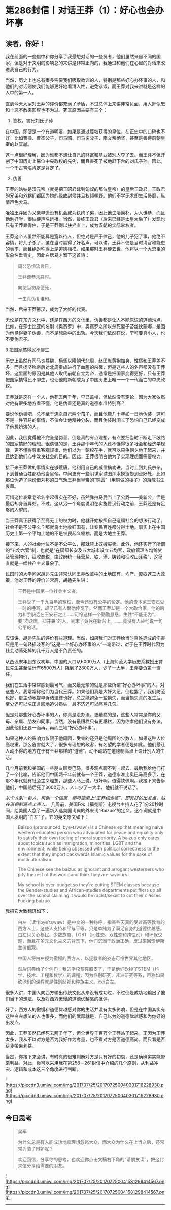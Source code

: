 # 第286封信丨对话王莽（1）：好心也会办坏事

## 读者，你好！

我在前面的一些信中和你分享了我最想对话的一些贤者，他们虽然来自不同的国家，但是对于文明的影响总的来讲是非常正向的，我通过和他们在心里的对话来改进我自己的行为。

当然，历史上也总有很多需要我们吸取教训的人，特别是那些好心办坏事的人，和他们的对话则使我们能够更好地看清人性，避免错误，而王莽对我来讲就是这样的人中的第一人。

直到今天大家对王莽的评价都充满了矛盾，不过总体上来讲非常负面，用大奸似忠和十恶不赦来形容也不为过。究其原因主要有三个：

1. 篡权，害死刘氏子孙

在中国，即便是一个有道明君，如果是通过篡权获得的皇位，在正史中的口碑也不好，比如曹操、曹丕父子，司马昭、司马炎父子，隋文帝杨坚，甚至是善待前朝皇室的赵匡胤。

这一点很好理解，因为谁都不想让自己的财富和基业被别人夺了去。而王莽不但开创了中国历史上篡位中央政权的先例，而且害死了被他赶下台的刘氏子孙。因此，一个千古骂名肯定是背定了。

2. 伪善

王莽的姑姑是汉元帝（就是把王昭君嫁到匈奴的那位皇帝）的皇后王政君。王政君的兄弟和外甥们都因为她的缘故封侯并且权倾朝野。他们不学无术却生活侈靡，纵情声色犬马。

唯独王莽因为父亲早逝没有机会成为纨绔子弟，因此他生活简朴，为人谦恭，而且勤勉好学，很快便声名远播。当然，最终王政君（后来已经是太皇太后了）发现也只有王莽靠得住，于是王莽得以扶摇直上，成为汉朝的实际掌权者。

王莽这个人虽然不能算是宽以待人，但绝对是严于律己，他的儿子犯了事，他绝不容情，将儿子杀了，这在当时赢得了好名声。可以讲，王莽不仅是当时清官和能吏的表率，而且绝对称得上是道德楷模。如果那时王莽便去世，他将以一个大忠臣的形象名垂青史。因此白居易才留下这首诗：

> 周公恐惧流言日，
> 
> 王莽谦恭未篡时。
> 
> 向使当初身便死，
> 
> 一生真伪复谁知。

当然，后来王莽篡汉，成为了大奸的代表。

无论是在东方文化中，还是在西方的文化里，伪善都是让人不能原谅的道德污点。比如，在莎士比亚的名剧《奥赛罗》中，奥赛罗之所以杀死妻子苔丝狄蒙娜，是因为他觉得妻子伪善，而不是想象中的出轨。今天我们依然在说，宁可要真小人，也不要伪君子。

3.把国家搞得民不聊生

历史上虽然有司马炎篡魏，杨坚以隋朝代北周，赵匡胤黄袍加身，性质和王莽差不多，而且杨坚称帝后对北周贵族进行了血腥的杀戮，但是这些人的名声都没有王莽坏。这里面的原因是其他人取代前朝自立为帝，通常是把国家变得更好，只有王莽把国家搞得民不聊生，也让他的新朝成为了中国历史上唯一一个一代而亡的中央政权。

王莽就是这样一个人，他死去两千年，早已盖棺，但依然没有定论，因为大家依然对他有很多地方看不懂，他是伪善还是真的道德水准特别高？

要说他伪善吧，总不至于连杀自己两个孩子，而且他能几十年如一日地伪装，这可不是一件容易的事情，不仅会让他精神分裂，而且伪装时间长了恐怕自己已经变成了他想扮演的人。

因此，我倒觉得他不完全是伪善，倒是真的有点理想，有点要把当时不断走下坡路的国家搞好的理想。很遗憾的是，王莽那个年代的人还不懂得很多社会和经济学规律，更不懂得尊重客观规律，他们以为一朝权在手，就可以只争朝夕地干起来，并且达到他们心中改良社会的目的。因此，王莽很明白他为了实现理想而需要权力。

接下来王莽做的事情实在够荒唐，他利用自己的威信搞劝进，当时上到刘氏宗亲，下到普通百姓都劝他当皇帝。中间更有一些阴谋家试图浑水摸鱼捞到点好处，比如那位伪造了两份借刘邦的口气劝王莽当皇帝的“铜匮”（用铜做的柜子）的落魄书生哀章。

可惜这位哀章老弟名字起得实在不好，虽然靠拍马屁当上了公爵——美新公，但是最后却身首异处。不过，这从另一个角度说明在实施篡汉行动之前，王莽还是有足够的人望的。

当王莽真正获得了至高无上的权力时，他就开始按照自己造福社会的想法行动了。社会不是不公平么？那就将土地收归国有，让黎民百姓都分得土地。事实上在中国历史上第一个平均土地的不是农民起义领袖，而是大地主王莽。

接下来，人的社会地位不是不公平么，那就禁止奴婢买卖。此外，他还实行了所谓的“五均六管”制，也就是“在国都长安及五大城市设立五均官，政府管理五均赊贷及管理物价，征收商税，由政府统一经营盐、铁、酒、铸钱和征收山泽税”，这简直就是一幅共产主义景象了。

民国时的大学问家胡适先生非常认同王莽改革中的土地国有、均产、废奴这三大政策，他对王莽的评价非常高，胡适先生讲：

> 王莽是中国第一位社会主义者。
> 
> 
> 
> 王莽受了一千九百年的冤枉，至今还没有公平的论定。他的贵本家王安石受一时的唾骂，却早已有人替他伸冤了。然而王莽却是一个大政治家，他的魄力和手腕远在王安石之上……可怜这样一个勤勤恳恳，生性“不能无为”，要“均众庶，抑并兼”的人，到末了竟死在斩台上，……竟没有人替他说一句公平的话。

应该讲，胡适先生的评价有些道理。当然，如果我们对王莽给当时百姓造成的伤害只是用一句轻描淡写的“这是一个好心办坏事的人”一笔带过，对于在王莽时代因为社会动荡死掉的几千万人是不负责任的。

从西汉末年到东汉初年，中国的人口从6000万人（上海师范大学历史系教授王育民先生甚至估计有6500万人）降到了2800万人，少了一大半，王莽要负第一责任。

我们在生活中常常感到最可气，而又最无奈的就是那些所谓“好心办坏事”的人。对这些人，我常常称他们为当代王莽。如果他们真是大奸大恶，倒也罢了，我们防范也好，更主动地提早诉诸法律也好，总之能避免一些损失，而当损失真的发生后，至少还可以名正言顺地追讨损失，最不济还可以痛骂几句。

但是对那些好心办坏事的人，你真是没办法。更糟糕的是，这些人常常是你的父母、亲属、朋友和同事。当然，没有最糟糕只有更糟糕，因为你拿他们没有办法，因此他们还要一而再，再而三地“好心办坏事”。

如果这种人的影响力仅限于他周围，受害的还只是他周围的少数人，如果这种人位高权重，那么危害就大了，很多有理想的政客，有名望的学者便是如此。他们最让人动不得的地方在于有王莽那样的“道德”，动不动站在道德制高点上设计别人的生活。

几个月前我和美国的一些朋友聊奥巴马，很多观点聊不到一起去。最后我给他们打了一个比喻，告诉他们中国两千年前就有一个王莽，道德水准比奥巴马高多了，在那个年代就有社会主义理想，那些人马上说，很好啊，值得钦佩啊。我接下来告诉他们，中国随后死了3000万人，人口少了一大半，他们就不说话了。

 *从个人到一群人，再到一个国家，都可能患上“王莽综合征”，即有好的出发点，站在道德制高点上害人。* 几周前，美国Fox（福克斯）电视台主持人花了1分20秒时间，给美国人念了一遍新入选美国词典的外来词“Baizuo”的定义。这个词就是中国人发明的“白左”了。它的英文原文如下：

> Baizuo (pronounced 'bye-tswaw') is a Chinese epithet meaning naive western educated person who advocated for peace and equality only to satisfy their own feeling of moral superiority. A baizuo only cares about topics such as immigration, minorities, LGBT and the environment; while being obsessed with political correctness to the extent that they import backwards Islamic values for the sake of multiculturalism.
> 
> 
> 
> The Chinese see the baizuo as ignorant and arrogant westerners who pity the rest of the world and think they are saviours.
> 
> 
> 
> My school is over-budget so they're cutting STEM classes because the Gender-studies and African-studies departments put fliers up all over the school claiming it would be racist/sexist to cut their classes. Fucking baizuo.

我把它大致翻译如下：

> 白左（读作bye`tswaw）是中文的一种称呼，指某些天真的受过高等教育的西方人士，这些人支持和平与平等，只是单纯为了满足自身的道德优越感。白左只关心移民、少数族裔、LGBT（同性恋、双性恋和跨性别）和环保议题，而且在多元文化主义的背景下，他们沉溺于政治正确，反过来回馈伊斯兰价值观。
> 
> 
> 
> 中国人将白左视为傲慢的西方人，以拯救者的姿态可怜世界其他地区。
> 
> 
> 
> 然后词典给了个例句：我的学校预算超支了，于是他们砍掉了STEM（科学、技术、工程和数学）的课程，因为性别研究、非洲研究等系，声称如果砍他们的课程就是性别歧视和种族主义。xxx白左。

很多人讲，中国人向西方输出传统文化从来没有成功过，不过倒是成功地输出了他们当下的想法，以及对西方傲慢的道德优越感的批评。

好了，西方人的傲慢和道德优越感对你的生活并没有太多影响，但是在中国其实有这种白左想法的人也很多，而他们的武器就是，自己以为的道德优越感和为你好的出发点。

因此，王莽虽然已经死去两千年了，但全世界千百万个王莽站了起来。正因为王莽太多，我从不以对方是否为我好作为考量，也不看对方是否道德高尚，而只看是否给我带来利益。

当然，你接下来会讲，有时真的很难判断对方是只有好的初衷，还是确确实实能带来利益。对此，你可以采用我在第258－261封信中介绍的几个原则，从利益冲突、逻辑和成本这三个角度进行判断。

![https://piccdn3.umiwi.com/img/201707/25/201707250040301716228930.png](https://piccdn3.umiwi.com/img/201707/25/201707250040301716228930.png)

## 今日思考

> 吴军
> 
> 为什么总是有人能成功地拿理想忽悠大众，而大众为什么在上当之后，还常常为骗子辩护呢？
> 
> 
> 
> 欢迎回信，分享你的思考，也欢迎你点击文稿右下角的“请朋友读”，把这封来信分享给需要的朋友。

![https://piccdn3.umiwi.com/img/201707/25/201707250041581298414567.png](https://piccdn3.umiwi.com/img/201707/25/201707250041581298414567.png)

---
